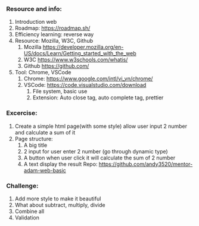 ### Resource and info:
1. Introduction web
2. Roadmap: https://roadmap.sh/
3. Efficiency learning: reverse way
4. Resource: Mozilla, W3C, Github
    1. Mozilla https://developer.mozilla.org/en-US/docs/Learn/Getting_started_with_the_web
    2. W3C https://www.w3schools.com/whatis/ 
    3. Github https://github.com/ 
5. Tool: Chrome, VSCode
    1. Chrome: https://www.google.com/intl/vi_vn/chrome/ 
    2. VSCode: https://code.visualstudio.com/download 
        1. File system, basic use
        2. Extension: Auto close tag, auto complete tag, prettier
### Excercise:
1. Create a simple html page(with some style) allow user input 2 number and calculate a sum of it
2. Page structure:
    1. A big title
    2. 2 input for user enter 2 number (go through dynamic type)
    3. A button when user click it will calculate the sum of 2 number
    4. A text display the result
Repo: https://github.com/andy3520/mentor-adam-web-basic 

### Challenge:
1. Add more style to make it beautiful
2. What about subtract, multiply, divide
3. Combine all
4. Validation